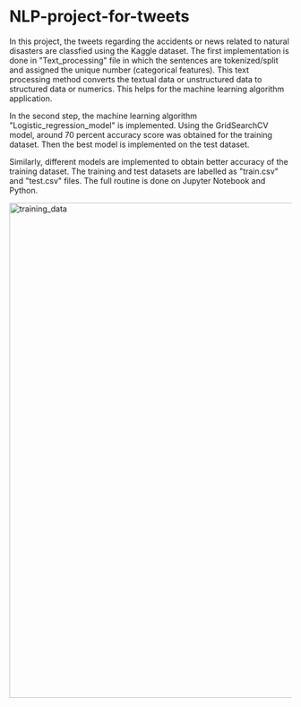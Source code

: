 # NLP-project-for-tweets

In this project, the tweets regarding the accidents or news related to natural disasters are classfied using the Kaggle dataset. The first implementation is done in "Text_processing" file in which the sentences are tokenized/split and assigned the unique number (categorical features). This text processing method converts the textual data or unstructured data to structured data or numerics. This helps for the machine learning algorithm application. 

In the second step, the machine learning algorithm "Logistic_regression_model" is implemented. Using the GridSearchCV model, around 70 percent accuracy score was obtained for the training dataset. Then the best model is implemented on the test dataset. 

Similarly, different models are implemented to obtain better accuracy of the training dataset. The training and test datasets are labelled as "train.csv" and "test.csv" files. The full routine is done on Jupyter Notebook and Python. 


<img width="884" alt="training_data" src="https://user-images.githubusercontent.com/50884851/209160801-08a8a5f6-4c26-456d-8d9f-7563854a749f.png">
